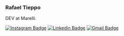 ### Rafael Tieppo

DEV at Marelli.

[![Instagram Badge](https://img.shields.io/badge/-@rafaeltieppo_-6633cc?style=flat-square&labelColor=6633cc&logo=instagram&logoColor=white&link=https://https://www.instagram.com/rafaeltieppo_/)](https://www.instagram.com/rafaeltieppo_/) 
[![Linkedin Badge](https://img.shields.io/badge/-Rafael%20Tieppo-6633cc?style=flat-square&logo=Linkedin&logoColor=white&link=https://www.linkedin.com/in/rafael-tieppo-4264071bb/)](https://www.linkedin.com/in/rafael-tieppo-4264071bb/) 
[![Gmail Badge](https://img.shields.io/badge/-rafaelbartieppo@gmail.com-6633cc?style=flat-square&logo=Gmail&logoColor=white&link=mailto:rafaelbartieppo@gmail.com)](mailto:rafaelbartieppo@gmail.com)

